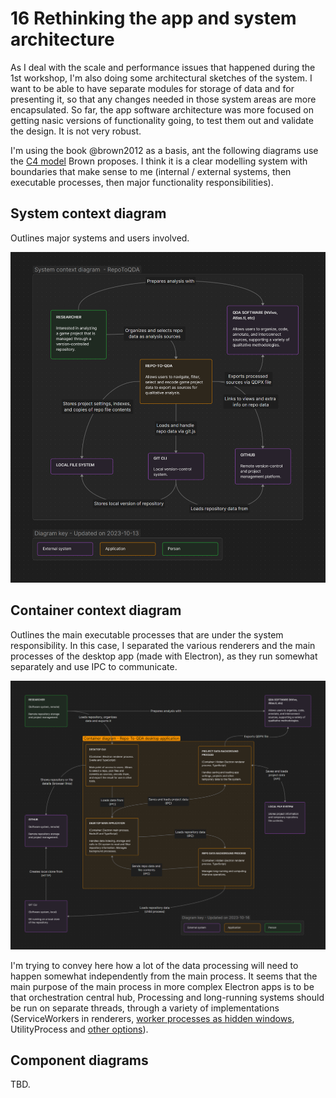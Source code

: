 # 16 Rethinking the app and system architecture

As I deal with the scale and performance issues that happened during the 1st workshop, I'm also doing some architectural sketches of the system. I want to be able to have separate modules for storage of data and for presenting it, so that any changes needed in those system areas are more encapsulated. So far, the app software architecture was more focused on getting nasic versions of functionality going, to test them out and validate the design. It is not very robust.

I'm using the book @brown2012 as a basis, ant the following diagrams use the [C4 model](https://c4model.com/) Brown proposes. I think it is a clear modelling system with boundaries that make sense to me (internal / external systems, then executable processes, then major functionality responsibilities).

## System context diagram

Outlines major systems and users involved.

![System context diagram](../media/system_context_diagram.png)

## Container context diagram

Outlines the main executable processes that are under the system responsibility. In this case, I separated the various renderers and the main processes of the desktop app (made with Electron), as they run somewhat separately and use IPC to communicate.

![](../media/container_diagram.png)

I'm trying to convey here how a lot of the data processing will need to happen somewhat independently from the main process. It seems that the main purpose of the main process in more complex Electron apps is to be that orchestration central hub, Processing and long-running systems should be run on separate threads, through a variety of implementations (ServiceWorkers in renderers, [worker processes as hidden windows](https://www.electronjs.org/docs/latest/tutorial/message-ports#worker-process), UtilityProcess and [other options](https://www.electronjs.org/docs/latest/tutorial/multithreading)).

## Component diagrams

TBD.
